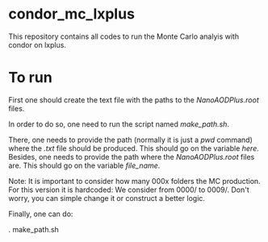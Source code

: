 # condor_mc_lxplus
This repository contains all codes to run the Monte Carlo analyis with condor on lxplus.

# To run

First one should create the text file with the paths to the *NanoAODPlus.root* files.

In order to do so, one need to run the script named *make_path.sh*.

There, one needs to provide the path (normally it is just a *pwd* command) where the *.txt* file should be produced. This should go on the variable *here*. Besides, one needs to provide the path where the *NanoAODPlus.root* files are. This should go on the variable *file_name*.

Note: It is important to consider how many 000x folders the MC production. For this version it is hardcoded: We consider from 0000/ to 0009/. Don't worry, you can simple change it or construct a better logic.

Finally, one can do:

  . make_path.sh
